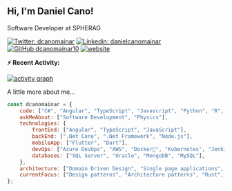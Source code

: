 <h2> Hi, I'm Daniel Cano! </h2>

Software Developer at SPHERAG

[![Twitter: dcanomainar](https://img.shields.io/twitter/follow/dcanomainar?style=social)](https://twitter.com/dcanomainar)
[![Linkedin: danielcanomainar](https://img.shields.io/badge/-danielcanomainar-blue?style=flat-square&logo=Linkedin&logoColor=white&link=https://www.linkedin.com/in/daniel-cano-mainar-b3b087ba/)](https://www.linkedin.com/in/daniel-cano-mainar-b3b087ba/)
[![GitHub dcanomainar10](https://img.shields.io/github/followers/dcanomainar10?label=follow&style=social)](https://github.com/dcanomainar10)
[![website](https://img.shields.io/badge/Website-46a2f1.svg?&style=flat-square&logo=Google-Chrome&logoColor=white&link=https://dcanomainar10.github.io)](https://dcanomainar10.github.io)

**:zap: Recent Activity:**

[![activity graph](https://github-readme-activity-graph.cyclic.app?username=dcanomainar10&custom_title=Daniel%27s%20Activity%20Graph&theme=react&hide_border=true)](https://github.com/ashutosh00710/github-readme-activity-graph)

 A little more about me...  

```javascript
const dcanomainar = {
    code: ["C#", "Angular", "TypeScript", "Javascript", "Python", "R", "SQL"],
    askMeAbout: ["Software Development", "Physics"],
    technologies: {
        frontEnd: ["Angular", "TypeScript", "JavaScript"],
        backEnd: [".Net Core", ".Net Framework", "Node.js"],
        mobileApp: ["Flutter", "Dart"],
        devOps: ["Azure DevOps", "AWS", "Docker🐳", "Kubernetes", "Jenkins"],
        databases: ["SQL Server", "Oracle", "MongoDB", "MySQL"],
    },
    architecture: ["Domain Driven Design", "Single page applications", "Model-View-Controller"],
    currentFocus: ["Design patterns", "Architecture patterns", "Rust", "Python"],
};
```
